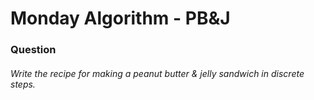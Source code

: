 # Monday Algorithm - PB&J

### Question

###### Write the recipe for making a peanut butter & jelly sandwich in discrete steps.

